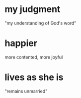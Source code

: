 # my judgment

"my understanding of God's word"

# happier

more contented, more joyful

# lives as she is

"remains unmarried"

